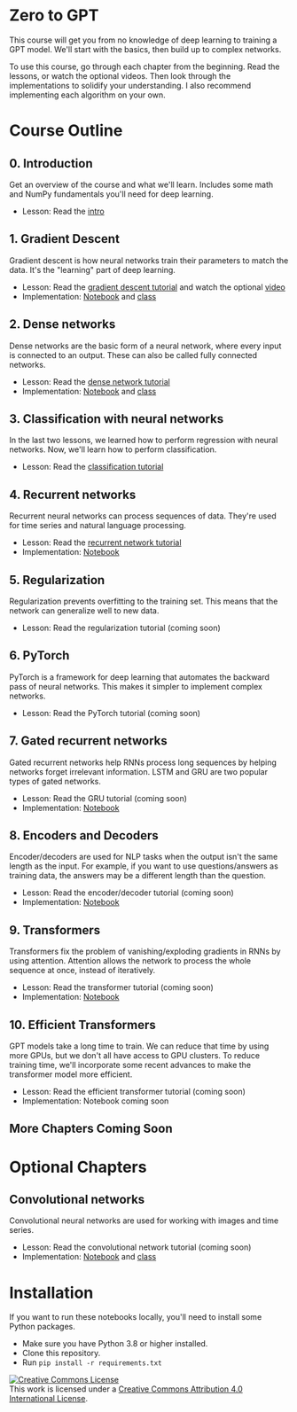 # Zero to GPT

This course will get you from no knowledge of deep learning to training a GPT model.  We'll start with the basics, then build up to complex networks.

To use this course, go through each chapter from the beginning.  Read the lessons, or watch the optional videos.  Then look through the implementations to solidify your understanding.  I also recommend implementing each algorithm on your own.

# Course Outline

## 0. Introduction

Get an overview of the course and what we'll learn.  Includes some math and NumPy fundamentals you'll need for deep learning.

- Lesson: Read the [intro](explanations/intro.ipynb)

## 1. Gradient Descent

Gradient descent is how neural networks train their parameters to match the data.  It's the "learning" part of deep learning.

- Lesson: Read the [gradient descent tutorial](explanations/linreg.ipynb) and watch the optional [video](https://youtu.be/-cs5D91eBLE)
- Implementation: [Notebook](notebooks/linreg/linreg.ipynb) and [class](nnets/dense.py)

## 2. Dense networks

Dense networks are the basic form of a neural network, where every input is connected to an output.  These can also be called fully connected networks.

- Lesson: Read the [dense network tutorial](explanations/dense.ipynb)
- Implementation: [Notebook](notebooks/dense/dense.ipynb) and [class](nnets/dense.py)

## 3. Classification with neural networks

In the last two lessons, we learned how to perform regression with neural networks.  Now, we'll learn how to perform classification.

- Lesson: Read the [classification tutorial](explanations/classification.ipynb)

## 4. Recurrent networks

Recurrent neural networks can process sequences of data.  They're used for time series and natural language processing.

- Lesson: Read the [recurrent network tutorial](explanations/rnn.ipynb)
- Implementation: [Notebook](notebooks/rnn/rnn.ipynb)

## 5. Regularization

Regularization prevents overfitting to the training set.  This means that the network can generalize well to new data.

- Lesson: Read the regularization tutorial (coming soon)

## 6. PyTorch

PyTorch is a framework for deep learning that automates the backward pass of neural networks.  This makes it simpler to implement complex networks.

- Lesson: Read the PyTorch tutorial (coming soon)

## 7. Gated recurrent networks

Gated recurrent networks help RNNs process long sequences by helping networks forget irrelevant information.  LSTM and GRU are two popular types of gated networks.

- Lesson: Read the GRU tutorial (coming soon)
- Implementation: [Notebook](notebooks/gru/gru.ipynb)

## 8.  Encoders and Decoders

Encoder/decoders are used for NLP tasks when the output isn't the same length as the input.  For example, if you want to use questions/answers as training data, the answers may be a different length than the question.

- Lesson: Read the encoder/decoder tutorial (coming soon)
- Implementation: [Notebook](notebooks/rnnencoder/encoder.ipynb)

## 9. Transformers

Transformers fix the problem of vanishing/exploding gradients in RNNs by using attention.  Attention allows the network to process the whole sequence at once, instead of iteratively.

- Lesson: Read the transformer tutorial (coming soon)
- Implementation: [Notebook](notebooks/transformer/transformer.ipynb)

## 10. Efficient Transformers

GPT models take a long time to train.  We can reduce that time by using more GPUs, but we don't all have access to GPU clusters.  To reduce training time, we'll incorporate some recent advances to make the transformer model more efficient.

- Lesson: Read the efficient transformer tutorial (coming soon)
- Implementation: Notebook coming soon

## More Chapters Coming Soon

# Optional Chapters

## Convolutional networks

Convolutional neural networks are used for working with images and time series.

- Lesson: Read the convolutional network tutorial (coming soon)
- Implementation: [Notebook](notebooks/cnn/cnn.ipynb) and [class](nnets/conv.py)

# Installation

If you want to run these notebooks locally, you'll need to install some Python packages.

- Make sure you have Python 3.8 or higher installed.
- Clone this repository.
- Run `pip install -r requirements.txt`

<a rel="license" href="http://creativecommons.org/licenses/by/4.0/"><img alt="Creative Commons License" style="border-width:0" src="https://i.creativecommons.org/l/by/4.0/80x15.png" /></a><br />This work is licensed under a <a rel="license" href="http://creativecommons.org/licenses/by/4.0/">Creative Commons Attribution 4.0 International License</a>.